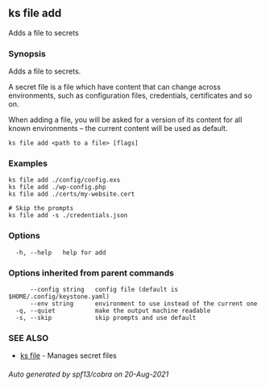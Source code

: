 ## ks file add

Adds a file to secrets

### Synopsis

Adds a file to secrets.

A secret file is a file which have content that can change
across environments, such as configuration files, credentials,
certificates and so on.

When adding a file, you will be asked for a version of its content
for all known environments – the current content will be used as default.


```
ks file add <path to a file> [flags]
```

### Examples

```
ks file add ./config/config.exs
ks file add ./wp-config.php
ks file add ./certs/my-website.cert

# Skip the prompts
ks file add -s ./credentials.json
```

### Options

```
  -h, --help   help for add
```

### Options inherited from parent commands

```
      --config string   config file (default is $HOME/.config/keystone.yaml)
      --env string      environment to use instead of the current one
  -q, --quiet           make the output machine readable
  -s, --skip            skip prompts and use default
```

### SEE ALSO

* [ks file](ks_file.md)	 - Manages secret files

###### Auto generated by spf13/cobra on 20-Aug-2021
